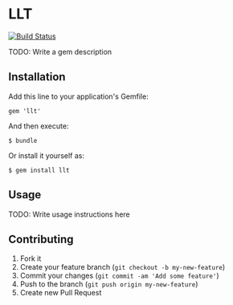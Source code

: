 # LLT

[![Build Status](http://allthebadges.io/latin-language-toolkit/llt/travis.png)](http://allthebadges.io/latin-language-toolkit/llt/travis)

TODO: Write a gem description

## Installation

Add this line to your application's Gemfile:

    gem 'llt'

And then execute:

    $ bundle

Or install it yourself as:

    $ gem install llt

## Usage

TODO: Write usage instructions here

## Contributing

1. Fork it
2. Create your feature branch (`git checkout -b my-new-feature`)
3. Commit your changes (`git commit -am 'Add some feature'`)
4. Push to the branch (`git push origin my-new-feature`)
5. Create new Pull Request
